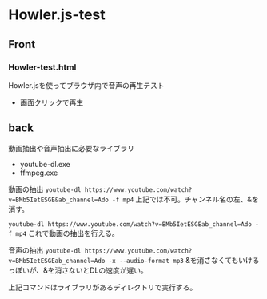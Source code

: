 # Howler.js-test

## Front
### Howler-test.html
Howler.jsを使ってブラウザ内で音声の再生テスト
 - 画面クリックで再生

## back
動画抽出や音声抽出に必要なライブラリ
 - youtube-dl.exe
 - ffmpeg.exe

動画の抽出
``` youtube-dl https://www.youtube.com/watch?v=BMb5IetESGE&ab_channel=Ado -f mp4 ```
上記では不可。チャンネル名の左、&を消す。

 ``` youtube-dl https://www.youtube.com/watch?v=BMb5IetESGEab_channel=Ado -f mp4 ```
 これで動画の抽出を行える。

 音声の抽出
 ``` youtube-dl https://www.youtube.com/watch?v=BMb5IetESGEab_channel=Ado -x --audio-format mp3 ```
 &を消さなくてもいけるっぽいが、&を消さないとDLの速度が遅い。

 上記コマンドはライブラリがあるディレクトリで実行する。